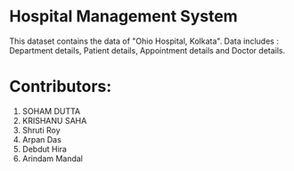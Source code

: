 # Hospital Management System
This dataset contains the data of "Ohio Hospital, Kolkata". Data includes : Department details, Patient details, Appointment details and Doctor details.


# Contributors:
1. SOHAM DUTTA
2. KRISHANU SAHA
3. Shruti Roy
4. Arpan Das
5. Debdut Hira
6. Arindam Mandal
